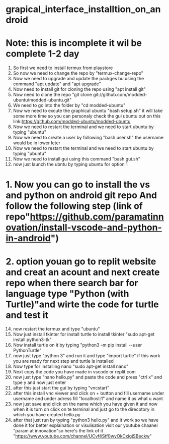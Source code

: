 # grapical_interface_installtion_on_android
# Note: this is incomplete it wil be complete 1-2 day
1. So first we need to install termux from playstore
2. So now we need to change the repo by "termux-change-repo"
3. Now we need to upgrade and update the packges bu using the command "apt update" and "apt upgrade"
4. Now need to install git for cloning the repo using "apt install git"
5. Now need to clone the repo "git clone git://github.com/modded-ubuntu/modded-ubuntu.git"
6. We need to go into the folder by "cd modded-ubuntu"
7. Now we need to excute the graphical  ubuntu "bash setup.sh" it will take some more time
so you can personaly check the gui ubuntu out on this link:https://github.com/modded-ubuntu/modded-ubuntu
8. Now we need to restart the terminal and we need to start ubuntu by typing "ubuntu"
9. Now we need to create a user by following "bash user.sh" the username would be in lower leter 
10. Now we need to restart the terminal and we need to start ubuntu by typing "ubuntu"
11. Now we need to install gui using this command "bash gui.sh"
13.  now just launch the ubntu by typing ubuntu for option 1
# 1. Now you can go to install the vs and python on android git repo And follow the following step (link of repo"https://github.com/paramatinnovation/install-vscode-and-python-in-android")
# 2. option youan go to replit website and creat an acount and  next create repo when there search bar for language type "Python (with Turtle)"and wirte the code for turtle and test it 
14. now restart the termux and type "ubuntu"
15. Now just install tkinter for install turtle to install tkinter "sudo apt-get install python3-tk"
16. Now install turtle on it by typing "python3 -m pip install --user PythonTurtle"
17. now just type "python 3" and run it and type "import turtle" if this work you are ready for next step and turtle is installed
18. Now type for installing nano "sudo apt-get install nano"
19. Next copy the code you have made in vscode or replit.com
20. now just type "nano hello.py" and paste the code and press "ctrl x" and type y and now just enter
21. after this just start the gui by typing "vncstart"
22. after this install vnc viewer and click on + button and fill username under username and under adress fill "localhost:1" and name it as what u want 
23. now just save and click on the name which you have given it and now when it is turn on click on te terminal and just go to the direcotory in which you have created hello.py
24. after that just run by typing "python3 hello.py"
and it work so we have done it for better explaination or visulisation visit our youtube chaanel "param at innovation"so here's the link of it "https://www.youtube.com/channel/UCvf4Stf0wyOkCxigjSBeckw" 
